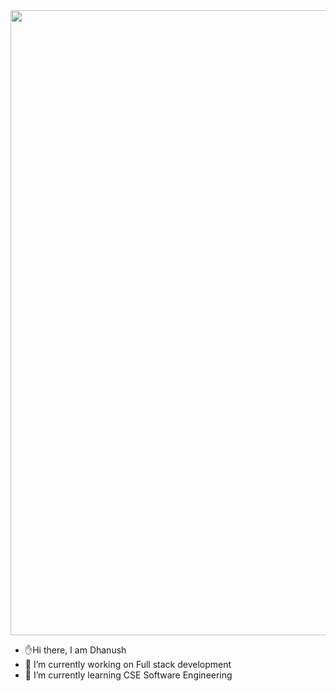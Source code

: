 
<img src="https://media2.giphy.com/media/SWoSkN6DxTszqIKEqv/giphy.gif?cid=ecf05e47jp3g3i66fsaxwt8xn41mccee7et6unfs2t5t3jr3&ep=v1_gifs_related&rid=giphy.gif&ct=g" width="1000px">

- ✋Hi there, I am Dhanush
- 🔭 I’m currently working on Full stack development<br>
- 🌱 I’m currently learning CSE Software Engineering

